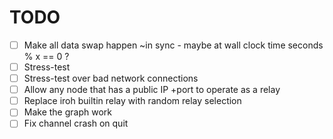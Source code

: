 # TODO

- [ ] Make all data swap happen ~in sync - maybe at wall clock time seconds % x == 0 ?
- [ ] Stress-test
- [ ] Stress-test over bad network connections
- [ ] Allow any node that has a public IP +port to operate as a relay
- [ ] Replace iroh builtin relay with random relay selection
- [ ] Make the graph work
- [ ] Fix channel crash on quit
